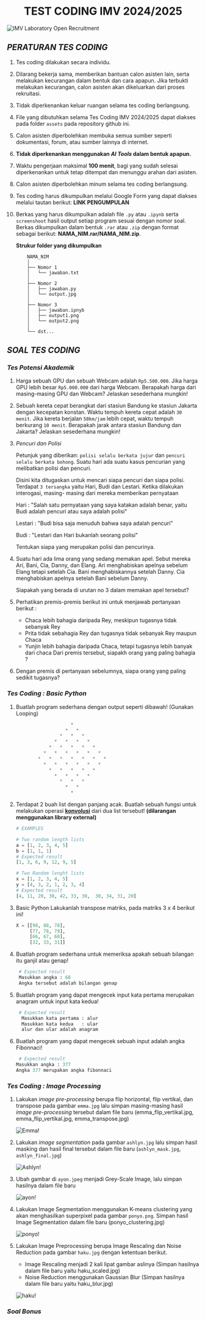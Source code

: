 <h1 style="text-align: center; font-weight: bold;">TEST CODING IMV 2024/2025</h1>

<img title="Banner" alt="IMV Laboratory Open Recruitment" src="display/banner.png">

## ***PERATURAN TES CODING***

1. Tes coding dilakukan secara individu.
2. Dilarang bekerja sama, memberikan bantuan calon asisten lain, serta melakukan kecurangan dalam bentuk dan cara apapun. Jika terbukti melakukan kecurangan, calon asisten akan dikeluarkan dari proses rekruitasi.
3. Tidak diperkenankan keluar ruangan selama tes coding berlangsung.
4. File yang dibutuhkan selama Tes Coding IMV 2024/2025 dapat diakses pada folder `assets` pada repository github ini.
5. Calon asisten diperbolehkan membuka semua sumber seperti dokumentasi, forum, atau sumber lainnya di internet.
6. **Tidak diperkenankan menggunakan ***AI Tools*** dalam bentuk apapun.**
7. Waktu pengerjaan maksimal **100 menit**, bagi yang sudah selesai diperkenankan untuk tetap ditempat dan menunggu arahan dari asisten.
8. Calon asisten diperbolehkan minum selama tes coding berlangsung.
9. Tes coding harus dikumpulkan melalui Google Form yang dapat diakses melalui tautan berikut: **LINK PENGUMPULAN**
10. Berkas yang harus dikumpulkan adalah file `.py` atau `.ipynb` serta `screenshoot` hasil output setiap program sesuai dengan nomor soal. Berkas dikumpulkan dalam bentuk `.rar` atau `.zip` dengan format sebagai berikut: **NAMA_NIM.rar/NAMA_NIM.zip**.

    **Strukur folder yang dikumpulkan**
    ```
        NAMA_NIM
        │
        ├── Nomor 1
        │   └── jawaban.txt
        │
        ├── Nomor 2
        │   ├── jawaban.py
        │   └── output.jpg
        │
        ├── Nomor 3
        │   ├── jawaban.ipnyb
        │   ├── output1.png
        │   └── output2.png
        │
        └── dst...
    ```

## ***SOAL TES CODING***

### ***Tes Potensi Akademik***

1. Harga sebuah GPU dan sebuah Webcam adalah `Rp5.500.000`. Jika harga GPU lebih besar `Rp5.000.000` dari harga Webcam. Berapakah harga dari masing-masing GPU dan Webcam? Jelaskan sesederhana mungkin!

2. Sebuah kereta cepat berangkat dari stasiun Bandung ke stasiun Jakarta dengan kecepatan konstan. Waktu tempuh kereta cepat adalah `30 menit`. Jika kereta berjalan `50km/jam` lebih cepat, waktu tempuh berkurang `10 menit`. Berapakah jarak antara stasiun Bandung dan Jakarta? Jelaskan sesederhana mungkin!

3. *Pencuri dan Polisi*

    Petunjuk yang diberikan: `polisi selalu berkata jujur` dan `pencuri selalu berkata bohong`. Suatu hari ada suatu kasus pencurian yang melibatkan polisi dan pencuri. 

    Disini kita ditugaskan untuk mencari siapa pencuri dan siapa polisi. Terdapat `3 tersangka` yaitu Hari, Budi dan Lestari. 
    Ketika dilakukan interogasi, masing- masing dari mereka memberikan pernyataan 

    Hari : "Salah satu pernyataan yang saya katakan adalah benar, yaitu Budi adalah pencuri atau saya adalah polisi" 

    Lestari : "Budi bisa saja menuduh bahwa saya adalah pencuri" 

    Budi : "Lestari dan Hari bukanlah seorang polisi" 

    Tentukan siapa yang merupakan polisi dan pencurinya.

4. Suatu hari ada lima orang yang sedang memakan apel. Sebut mereka Ari, Bani, Cia, Danny, dan Elang. Ari menghabiskan apelnya sebelum Elang tetapi setelah Cia. Bani menghabiskannya setelah Danny. Cia menghabiskan apelnya setelah Bani sebelum Danny. 

    Siapakah yang berada di urutan no 3 dalam memakan apel tersebut? 

5. Perhatikan premis-premis berikut ini untuk menjawab pertanyaan berikut :
    - Chaca lebih bahagia daripada Rey, meskipun tugasnya tidak sebanyak Rey
    - Prita tidak sebahagia Rey dan tugasnya tidak sebanyak Rey maupun Chaca
    - Yunjin lebih bahagia daripada Chaca, tetapi tugasnya lebih banyak dari chaca
  Dari premis tersebut, siapakh orang yang paling bahagia ?

6. Dengan premis di pertanyaan sebelumnya, siapa orang yang paling sedikit tugasnya?

### ***Tes Coding : Basic Python***

1. Buatlah program sederhana dengan output seperti dibawah! (Gunakan Looping)

    ```python
                        *   
                      *   *   
                    *   *   *   
                  *   *   *   *   
                *   *   *   *   *   
              *   *   *   *   *   *   
            *   *   *   *   *   *   *   
              *   *   *   *   *   *   
                *   *   *   *   *   
                  *   *   *   *   
                    *   *   *   
                      *   *   
                        *   
    ```

2. Terdapat 2 buah list dengan panjang acak. Buatlah sebuah fungsi untuk melakukan operasi [**konvolusi**](https://en.wikipedia.org/wiki/Convolution) dari dua list tersebut! **(dilarangan menggunakan library external)**

    ```python
    # EXAMPLES

    # Two random length lists
    a = [1, 2, 3, 4, 5]
    b = [1, 1, 1]
    # Expected result
    [1, 3, 6, 9, 12, 9, 5]

    # Two Random lenght lists
    x = [1, 2, 3, 4, 5]
    y = [4, 3, 2, 1, 2, 3, 4]
    # Expected result
    [4, 11, 20, 30, 42, 33, 30,  30, 34, 31, 20]
    `````

3. Basic Python 
Lakukanlah transpose matriks, pada matriks 3 x 4 berikut ini!

    ```python
    X = [[98, 88, 78],
         [77, 78, 79],
         [66, 67, 68],
         [32, 33, 31]] 
    ```

4. Buatlah program sederhana untuk memeriksa apakah sebuah bilangan itu ganjil atau genap!

    ```python
     # Expected result
     Masukkan angka : 68
     Angka tersebut adalah bilangan genap
    ```

5. Buatlah program yang dapat mengecek  input kata pertama merupakan anagram untuk input kata kedua!

    ```python
     # Expected result
      Masukkan kata pertama : alur
      Masukkan kata kedua   : ular
      alur dan ular adalah anagram
    ```

6. Buatlah program yang dapat mengecek sebuah input adalah angka Fibonnaci!

    ```python
     # Expected result
    Masukkan angka : 377
    Angka 377 merupakan angka fibonnaci
    ```

### ***Tes Coding : Image Processing***

1. Lakukan *image pre-processing* berupa flip horizontal, flip vertikal, dan transpose pada gambar `emma.jpg` lalu simpan masing-masing hasil *image pre-processing* tersebut dalam file baru (emma_flip_vertikal.jpg, emma_flip_vertikal.jpg, emma_transpose.jpg) 

    ![Emma!](/display/emma_preprocessing.jpg "Emma")

2. Lakukan *image segmentation* pada gambar `ashlyn.jpg` lalu simpan hasil masking dan hasil final tersebut dalam file baru (`ashlyn_mask.jpg`, `ashlyn_final.jpg`)

    ![Ashlyn!](/display/ashlyn_segmentation.jpg "Ashlyn")

3. Ubah gambar di `ayon.jpeg` menjadi Grey-Scale Image, lalu simpan hasilnya dalam file baru 

   ![ayon!](/display/result_ayon.png "Ayon")

4. Lakukan Image Segmentation menggunakan K-means clustering yang akan menghasilkan superpixel pada gambar `ponyo.png`. Simpan hasil Image Segmentation dalam file baru (ponyo_clustering.jpg)

   ![ponyo!](/display/ponyo_segmentation.png "Ponyo")

5. Lakukan Image Preprocessing berupa Image Rescaling dan Noise Reduction pada gambar `haku.jpg` dengan ketentuan berikut.
    - Image Rescaling menjadi 2 kali lipat gambar aslinya (Simpan hasilnya dalam file baru yaitu haku_scaled.jpg)
    - Noise Reduction menggunakan Gaussian Blur (Simpan hasilnya dalam file baru yaitu haku_blur.jpg)

   ![haku!](/display/haku_preprocessing.png "Haku")


### ***Soal Bonus***

